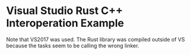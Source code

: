# Visual Studio Rust C++ Interoperation Example

Note that VS2017 was used.  The Rust library was compiled outside of VS because the tasks seem to be calling the wrong linker.

